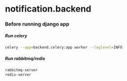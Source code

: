 # notification.backend

### Before running django app

##### Run celery
``` bash
celery --app=backend.celery:app worker --loglevel=INFO
```

##### Run rabbitmq/redis
``` bash
rabbitmq-server
redis-server
```
